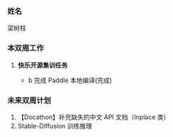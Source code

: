 ### 姓名

梁树柱

### 本双周工作

1. **快乐开源集训任务**

   - b  完成 Paddle 本地编译(完成)

### 未来双周计划

1. 【Docathon】补充缺失的中文 API 文档（Inplace 类）
2.  Stable-Diffusion 训练推理
